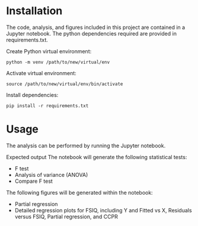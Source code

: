 # Installation
The code, analysis, and figures included in this project are contained in a Jupyter notebook. The python dependencies required are provided in requirements.txt.

Create Python virtual environment:

`python -m venv /path/to/new/virtual/env`

Activate virtual environment:

`source /path/to/new/virtual/env/bin/activate`

Install dependencies:

`pip install -r requirements.txt`

# Usage
The analysis can be performed by running the Jupyter notebook.

Expected output
The notebook will generate the following statistical tests:
* F test
* Analysis of variance (ANOVA)
* Compare F test

The following figures will be generated within the notebook:
* Partial regression
* Detailed regression plots for FSIQ, including Y and Fitted vs X, Residuals versus FSIQ, Partial regression, and CCPR
